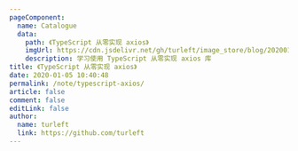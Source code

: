```yaml
---
pageComponent:
  name: Catalogue
  data:
    path: 《TypeScript 从零实现 axios》
    imgUrl: https://cdn.jsdelivr.net/gh/turleft/image_store/blog/20200105104632.png
    description: 学习使用 TypeScript 从零实现 axios 库
title: 《TypeScript 从零实现 axios》
date: 2020-01-05 10:40:48
permalink: /note/typescript-axios/
article: false
comment: false
editLink: false
author:
  name: turleft
  link: https://github.com/turleft
---
```

